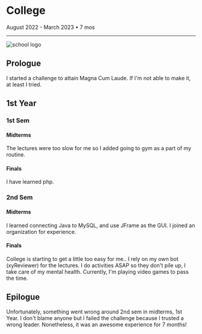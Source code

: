 # College
August 2022 - March 2023 • 7 mos
<hr> 

![school logo](https://res.cloudinary.com/crunchbase-production/image/upload/c_lpad,h_256,w_256,f_auto,q_auto:eco,dpr_1/xgfz5w23trmhp7veqakd)
## Prologue
I started a challenge to attain Magna Cum Laude. If I'm not able to make it, at least I tried.
## 1st Year
### 1st Sem
#### Midterms
The lectures were too slow for me so I added going to gym as a part of my routine.
#### Finals
I have learned php.
### 2nd Sem
#### Midterms
I learned connecting Java to MySQL, and use JFrame as the GUI. I joined an organization for experience.
#### Finals
College is starting to get a little too easy for me.. I rely on my own bot (xyReviewer) for the lectures. I do activities ASAP so they don't pile up, I take care of my mental health. Currently, I'm playing video games to pass the time.
## Epilogue
Unfortunately, something went wrong around 2nd sem in midterms, 1st Year. I don't blame anyone but I failed the challenge because I trusted a wrong leader. Nonetheless, it was an awesome experience for 7 months!
<!-- ## 2nd Year
### 1st Sem
#### Midterms
...
#### Finals
...
### 2nd Sem
#### Midterms
...
#### Finals
...
## 3rd Year
### 1st Sem
#### Midterms
...
#### Finals
...
### 2nd Sem
#### Midterms
...
#### Finals
...
## 4th Year
### 1st Sem
#### Midterms
...
#### Finals
...
### 2nd Sem
#### Midterms
...
#### Finals
...
 -->
